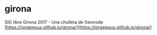 # girona
SIG libre Girona 2017 - Una chulleta de Geonode
[https://jorgejesus.github.io/girona/](https://jorgejesus.github.io/girona/)

